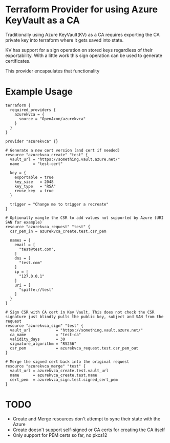 # Terraform Provider for using Azure KeyVault as a CA

Traditionally using Azure KeyVault(KV) as a CA requires exporting the CA private key into terraform where it gets saved into state.

KV has support for a sign operation on stored keys regardless of their exportability. With a little work this sign operation can be used to generate certificates.

This provider encapsulates that functionality

# Example Usage

```hcl
terraform {
  required_providers {
    azurekvca = {
      source = "OpenAxon/azurekvca"
    }
  }
}

provider "azurekvca" {}

# Generate a new cert version (and cert if needed)
resource "azurekvca_create" "test" {
  vault_url = "https://something.vault.azure.net/"
  name      = "test-cert"

  key = {
    exportable = true
    key_size   = 2048
    key_type   = "RSA"
    reuse_key  = true
  }

  trigger = "Change me to trigger a recreate"
}

# Optionally mangle the CSR to add values not supported by Azure (URI SAN for example)
resource "azurekvca_request" "test" {
  csr_pem_in = azurekvca_create.test.csr_pem

  names = {
    email = [
      "test@test.com",
    ]
    dns = [
      "test.com"
    ]
    ip = [
      "127.0.0.1"
    ]
    uri = [
      "spiffe://test"
    ]
  }
}

# Sign CSR with CA cert in Key Vault. This does not check the CSR signature just blindly pulls the public key, subject and SAN from the request
resource "azurekvca_sign" "test" {
  vault_url           = "https://something.vault.azure.net/"
  ca_name             = "test-ca"
  validity_days       = 30
  signature_algorithm = "RS256"
  csr_pem             = azurekvca_request.test.csr_pem_out
}

# Merge the signed cert back into the original request
resource "azurekvca_merge" "test" {
  vault_url = azurekvca_create.test.vault_url
  name      = azurekvca_create.test.name
  cert_pem  = azurekvca_sign.test.signed_cert_pem
}

```

# TODO
* Create and Merge resources don't attempt to sync their state with the Azure
* Create doesn't support self-signed or CA certs for creating the CA itself
* Only support for PEM certs so far, no pkcs12

